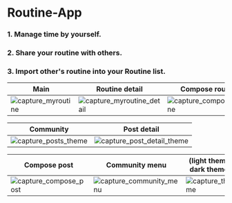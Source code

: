 # Routine-App

### 1. Manage time by yourself.
### 2. Share your routine with others.
### 3. Import other's routine into your Routine list.

| Main | Routine detail | Compose routine |
| ------------- | ------------- |------------- |
| ![capture_myroutine](https://user-images.githubusercontent.com/87289383/141162595-8c155453-045c-4218-a508-594347a3471d.JPG) | ![capture_myroutine_detail](https://user-images.githubusercontent.com/87289383/141162740-d22487e7-5af3-4a7a-9d91-9d47c9a41d13.JPG) | ![capture_compose_routine](https://user-images.githubusercontent.com/87289383/141163097-f5f6fcc4-56c6-4faa-87e7-169c76b06d5b.JPG) |

| Community | Post detail |
| ------------- | ------------- |
| ![capture_posts_theme](https://user-images.githubusercontent.com/87289383/141163378-66a96e89-3e93-4f9b-b313-6ebaae900ad3.JPG) | ![capture_post_detail_theme](https://user-images.githubusercontent.com/87289383/141163530-4d5a7ac6-c8fd-4fc1-907e-1cdaf0fedba9.JPG) |

| Compose post | Community menu | (light theme, dark theme) |
| ------------- | ------------- | ------------- |
| ![capture_compose_post](https://user-images.githubusercontent.com/87289383/141163745-a9a15540-4ca4-4335-8aa1-5ede1f46d174.JPG) | ![capture_community_menu](https://user-images.githubusercontent.com/87289383/141163778-43e09f9f-c2c5-4245-b870-ee943c79b228.JPG) | ![capture_theme](https://user-images.githubusercontent.com/87289383/141163188-94e55579-41bc-46c3-b726-1f4d4cb9de9b.JPG) |